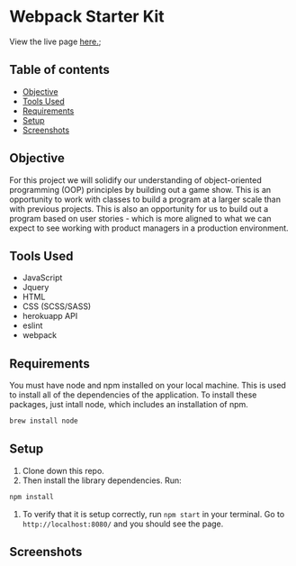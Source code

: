 # Webpack Starter Kit
View the live page [here.](./src/index.html);

## Table of contents
* [Objective](#Objective)
* [Tools Used](#Tools-Used)
* [Requirements](#Requirements)
* [Setup](#Setup)
* [Screenshots](#Screenshots) 

## Objective
  
  For this project we will solidify our understanding of object-oriented programming (OOP) principles by building out a game show. This is an opportunity to work with classes to build a program at a larger scale than with previous projects. This is also an opportunity for us to build out a program based on user stories - which is more aligned to what we can expect to see working with product managers in a production environment.

## Tools Used

- JavaScript
- Jquery
- HTML
- CSS (SCSS/SASS)
- herokuapp API
- eslint
- webpack

## Requirements

You must have node and npm installed on your local machine. This is used to install all of the dependencies of the application. To install these packages, just intall node, which includes an installation of npm.

```bash
brew install node
```

## Setup

1. Clone down this repo.
1. Then install the library dependencies. Run:

```bash
npm install
```
1. To verify that it is setup correctly, run `npm start` in your terminal. Go to `http://localhost:8080/` and you should see the page.

## Screenshots




